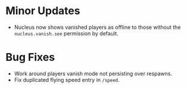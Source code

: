 # Minor Updates

* Nucleus now shows vanished players as offline to those without the `nucleus.vanish.see` permission by default. 

# Bug Fixes

* Work around players vanish mode not persisting over respawns.
* Fix duplicated flying speed entry in `/speed`.


